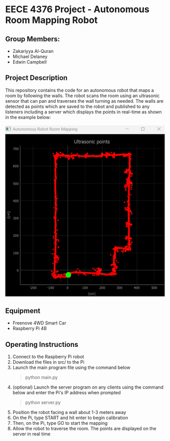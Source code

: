 # EECE 4376 Project - Autonomous Room Mapping Robot

## Group Members:
- Zakariyya Al-Quran
- Michael Delaney
- Edwin Campbell

## Project Description
This repository contains the code for an autonomous robot that maps a room by following the walls. The robot scans the room using an ultrasonic sensor that can pan and traverses the wall turning as needed. The walls are detected as points which are saved to the robot and published to any listeners including a server which displays the points in real-time as shown in the example below:
<br/><br/>
![Example output](/images/mapping.png)

## Equipment
 - Freenove 4WD Smart Car
 - Raspberry Pi 4B

## Operating Instructions
1. Connect to the Raspberry Pi robot
2. Download the files in src/ to the Pi
3. Launch the main program file using the command below
    > python main.py
4. (optional) Launch the server program on any clients using the command below and enter the Pi's IP address when prompted
    > python server.py
5. Position the robot facing a wall about 1-3 meters away
6. On the Pi, type START and hit enter to begin calibration
7. Then, on the Pi, type GO to start the mapping
8. Allow the robot to traverse the room. The points are displayed on the server in real time